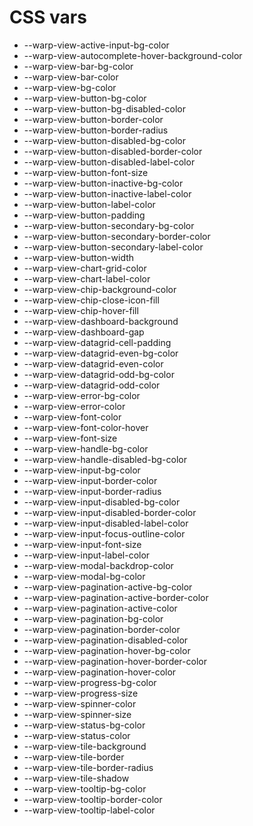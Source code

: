 # CSS vars
- --warp-view-active-input-bg-color
- --warp-view-autocomplete-hover-background-color
- --warp-view-bar-bg-color
- --warp-view-bar-color
- --warp-view-bg-color
- --warp-view-button-bg-color
- --warp-view-button-bg-disabled-color
- --warp-view-button-border-color
- --warp-view-button-border-radius
- --warp-view-button-disabled-bg-color
- --warp-view-button-disabled-border-color
- --warp-view-button-disabled-label-color
- --warp-view-button-font-size
- --warp-view-button-inactive-bg-color
- --warp-view-button-inactive-label-color
- --warp-view-button-label-color
- --warp-view-button-padding
- --warp-view-button-secondary-bg-color
- --warp-view-button-secondary-border-color
- --warp-view-button-secondary-label-color
- --warp-view-button-width
- --warp-view-chart-grid-color
- --warp-view-chart-label-color
- --warp-view-chip-background-color
- --warp-view-chip-close-icon-fill
- --warp-view-chip-hover-fill
- --warp-view-dashboard-background
- --warp-view-dashboard-gap
- --warp-view-datagrid-cell-padding
- --warp-view-datagrid-even-bg-color
- --warp-view-datagrid-even-color
- --warp-view-datagrid-odd-bg-color
- --warp-view-datagrid-odd-color
- --warp-view-error-bg-color
- --warp-view-error-color
- --warp-view-font-color
- --warp-view-font-color-hover
- --warp-view-font-size
- --warp-view-handle-bg-color
- --warp-view-handle-disabled-bg-color
- --warp-view-input-bg-color
- --warp-view-input-border-color
- --warp-view-input-border-radius
- --warp-view-input-disabled-bg-color
- --warp-view-input-disabled-border-color
- --warp-view-input-disabled-label-color
- --warp-view-input-focus-outline-color
- --warp-view-input-font-size
- --warp-view-input-label-color
- --warp-view-modal-backdrop-color
- --warp-view-modal-bg-color
- --warp-view-pagination-active-bg-color
- --warp-view-pagination-active-border-color
- --warp-view-pagination-active-color
- --warp-view-pagination-bg-color
- --warp-view-pagination-border-color
- --warp-view-pagination-disabled-color
- --warp-view-pagination-hover-bg-color
- --warp-view-pagination-hover-border-color
- --warp-view-pagination-hover-color
- --warp-view-progress-bg-color
- --warp-view-progress-size
- --warp-view-spinner-color
- --warp-view-spinner-size
- --warp-view-status-bg-color
- --warp-view-status-color
- --warp-view-tile-background
- --warp-view-tile-border
- --warp-view-tile-border-radius
- --warp-view-tile-shadow
- --warp-view-tooltip-bg-color
- --warp-view-tooltip-border-color
- --warp-view-tooltip-label-color
